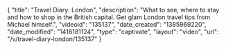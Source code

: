 {
    "title": "Travel Diary: London",
    "description": "What to see, where to stay and how to shop in the British capital. Get glam London travel tips from Michael himself.",
    "videoid": "135137",
    "date_created": "1385969220",
    "date_modified": "1418181124",
    "type": "captivate",
    "layout": "video",
    "url": "\/v\/travel-diary-london\/135137"
}